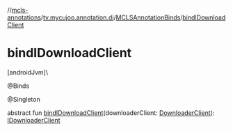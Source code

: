 //[mcls-annotations](../../../index.md)/[tv.mycujoo.annotation.di](../index.md)/[MCLSAnnotationBinds](index.md)/[bindIDownloadClient](bind-i-download-client.md)

# bindIDownloadClient

[androidJvm]\

@Binds

@Singleton

abstract fun [bindIDownloadClient](bind-i-download-client.md)(downloaderClient: [DownloaderClient](../../tv.mycujoo.annotation.helper/-downloader-client/index.md)): [IDownloaderClient](../../tv.mycujoo.annotation.helper/-i-downloader-client/index.md)

